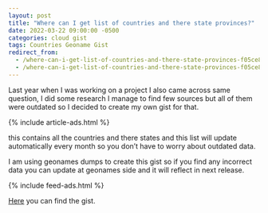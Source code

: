 ```yaml
---
layout: post
title: "Where can I get list of countries and there state provinces?"
date: 2022-03-22 09:00:00 -0500
categories: cloud gist
tags: Countries Geoname Gist
redirect_from:
  - /where-can-i-get-list-of-countries-and-there-state-provinces-f05ce8f50928
  - /where-can-i-get-list-of-countries-and-there-state-provinces-f05ce8f50928?source=user_profile---------4----------------------------
---
```


Last year when I was working on a project I also came across same question, I did some research I manage to find few sources but all of them were outdated so I decided to create my own gist for that.

{% include article-ads.html %}

this contains all the countries and there states and this list will update automatically every month so you don’t have to worry about outdated data.

I am using geonames dumps to create this gist so if you find any incorrect data you can update at geonames side and it will reflect in next release.

{% include feed-ads.html %}

[Here](https://gist.github.com/manishtiwari25/0fa055ee14f29ee6a7654d50af20f095) you can find the gist.
